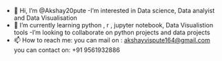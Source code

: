 - 👋 Hi, I’m @Akshay20pute
-I’m interested in Data science, Data analyist and Data Visualisation
- 🌱 I’m currently learning python , r , jupyter notebook, Data Visualistion tools
-I’m looking to collaborate on python projects and data projects
- 📫 How to reach me: you can mail on : akshayvispute164@gmail.com
                      you can contact on: +91 9561932886

<!---
Akshay20pute/Akshay20pute is a ✨ special ✨ repository because its `README.md` (this file) appears on your GitHub profile.
You can click the Preview link to take a look at your changes.
--->
